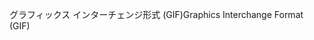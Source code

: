 <span data-ttu-id="d7a00-101">グラフィックス インターチェンジ形式 (GIF)</span><span class="sxs-lookup"><span data-stu-id="d7a00-101">Graphics Interchange Format (GIF)</span></span>